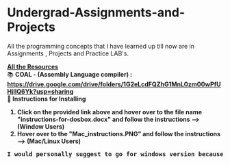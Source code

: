 # Undergrad-Assignments-and-Projects
All the programming concepts that I have learned up till now are in Assignments , Projects and Practice LAB's.

<u><b>All the Resources</b></u> <br>
:books: <b>COAL - (Assembly Language compiler)<b> : https://drive.google.com/drive/folders/1G2eLcdFQZhG1MnL0zm00wPfUHjIlQ6Yk?usp=sharing <br>
:pencil: <b>Instructions for Installing</b>
1. Click on the provided link above and hover over to the file name "instructions-for-dosbox.docx" and follow the instructions --> (Window Users)<br>
2. Hover over to the "Mac_instructions.PNG" and follow the instructions --> (Mac/Linux Users)<br>
<pre>I would personally suggest to go for windows version because I have used it personally and works perfectly fine</pre>
